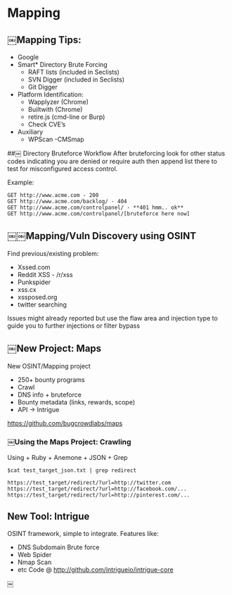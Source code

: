 # Mapping

## ￼Mapping Tips:
- Google
- Smart* Directory Brute Forcing
  - RAFT lists (included in Seclists)
  - SVN Digger (included in Seclists)
  -  Git Digger
- Platform Identification:
  - Wapplyzer (Chrome)
  - Builtwith (Chrome)
  - retire.js (cmd-line or Burp)
  - Check CVE’s
- Auxiliary
  - WPScan
  -CMSmap

##￼ Directory Bruteforce Workflow
After bruteforcing look for other status codes indicating you are denied or require auth then append list there to test for misconfigured access control.

Example:

````
GET http://www.acme.com - 200
GET http://www.acme.com/backlog/ - 404
GET http://www.acme.com/controlpanel/ - **401 hmm.. ok**
GET http://www.acme.com/controlpanel/[bruteforce here now]
````

## ￼￼Mapping/Vuln Discovery using OSINT
Find previous/existing problem:
- Xssed.com
- Reddit XSS - /r/xss
- Punkspider
- xss.cx
- xssposed.org
- twitter searching

Issues might already reported but use the flaw area and injection type to guide you to further injections or filter bypass

## ￼New Project: Maps
New OSINT/Mapping project
- 250+ bounty programs
- Crawl
- DNS info + bruteforce
- Bounty metadata (links, rewards, scope)
- API -> Intrigue

https://github.com/bugcrowdlabs/maps

### ￼Using the Maps Project: Crawling
Using + Ruby + Anemone + JSON + Grep

````
$cat test_target_json.txt | grep redirect

https://test_target/redirect/?url=http://twitter.com
https://test_target/redirect/?url=http://facebook.com/...
https://test_target/redirect/?url=http://pinterest.com/...
````


## New Tool: Intrigue
OSINT framework, simple to integrate. Features like:
- DNS Subdomain Brute force
- Web Spider
- Nmap Scan
- etc
Code @ http://github.com/intrigueio/intrigue-core


￼
